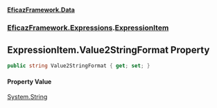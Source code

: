 #### [EficazFramework.Data](EficazFrameworkData.md 'EficazFramework Data')
### [EficazFramework.Expressions](EficazFrameworkData.md#EficazFramework.Expressions 'EficazFramework.Expressions').[ExpressionItem](EficazFramework.Expressions/ExpressionItem.md 'EficazFramework.Expressions.ExpressionItem')

## ExpressionItem.Value2StringFormat Property

```csharp
public string Value2StringFormat { get; set; }
```

#### Property Value
[System.String](https://docs.microsoft.com/en-us/dotnet/api/System.String 'System.String')